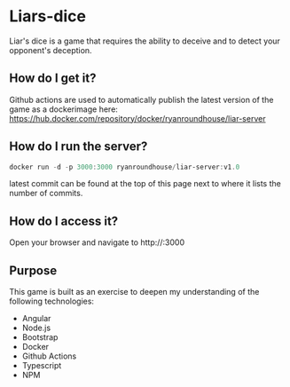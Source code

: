 # Liars-dice
Liar's dice is a game that requires the ability to deceive and to detect your opponent's deception.

## How do I get it?
Github actions are used to automatically publish the latest version of the game as a dockerimage here:
https://hub.docker.com/repository/docker/ryanroundhouse/liar-server

## How do I run the server?
``` powershell
docker run -d -p 3000:3000 ryanroundhouse/liar-server:v1.0
```
latest commit can be found at the top of this page next to where it lists the number of commits.

## How do I access it?
Open your browser and navigate to http://<hostname>:3000

## Purpose
This game is built as an exercise to deepen my understanding of the following technologies:
- Angular
- Node.js
- Bootstrap
- Docker
- Github Actions
- Typescript
- NPM
